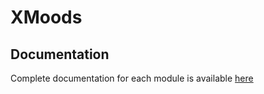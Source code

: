 # XMoods

## Documentation
Complete documentation for each module is available [here](https://xmoods.github.io/XMoods)
